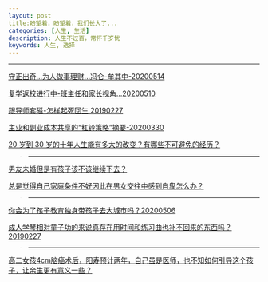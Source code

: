 ```yaml
---
layout: post
title:盼望着，盼望着，我们长大了... 
categories: [人生, 生活]
description: 人生不过百，常怀千岁忧
keywords: 人生, 选择
---
```


------------------------------------------------

[守正出奇...为人做事理财...冯仑-牟其中-20200514](https://zhuanlan.zhihu.com/p/140777789)


[复学返校进行中-班主任和家长视角...20200510](https://zhuanlan.zhihu.com/p/139416299)


[跟导师套磁-怎样起死回生 20190227](https://zhuanlan.zhihu.com/p/57809904)


[主业和副业成本共享的“杠铃策略”摘要-20200330](https://zhuanlan.zhihu.com/p/121781227)


[20 岁到 30 岁的十年人生能有多大的改变？有哪些不可避免的经历？](https://www.zhihu.com/question/26528541/answer/293402055)

>------------------------------------------------

[男友未婚但是有孩子该不该继续下去？](https://www.zhihu.com/question/315091544/answer/617499369)


[总是觉得自己家庭条件不好因此在男女交往中感到自卑怎么办？](https://www.zhihu.com/people/AlliMM/answers) 


>------------------------------------------------

[你会为了孩子教育独身带孩子去大城市吗？20200506](https://www.zhihu.com/question/392550171/answer/1203662498)


[成人学琴相对童子功的来说真存在用时间和练习曲也补不回来的东西吗？20190227](https://www.zhihu.com/question/289984036/answer/609720650)


>------------------------------------------------


[高二女孩4cm脑癌术后，阳寿预计两年，自己虽是医师，也不知如何引导这个孩子，让余生更有意义一些？](https://www.zhihu.com/question/315000652/answer/616762339)
